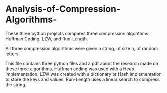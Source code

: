 # Analysis-of-Compression-Algorithms-
These three python projects compares three compression algorithms: Huffman Coding, LZW, and Run-Length.

All three compression algorithms were given a string, of size n, of random letters.

This file contains three python files and a pdf about the research made on these three algorithms. 
Huffman coding was used with a Heap implementation. LZW was created with a dictionary or Hash implementation
to store the keys and values. Run-Length uses a linear search to compress the string.

